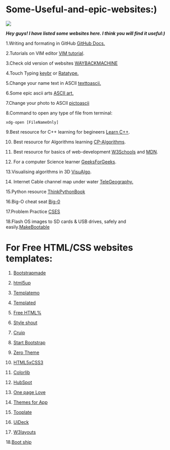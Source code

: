 # Some-Useful-and-epic-websites:)

![](https://komarev.com/ghpvc/?username=your-github-username&label=Visitors&style=flat-square&color=grey)

**_Hey guys! I have listed some websites here. I think you will find it useful:)_**

1.Writing and formating in GitHub [GitHub Docs.](https://docs.github.com/en/free-pro-team@latest/github/writing-on-github/basic-writing-and-formatting-syntax)

2.Tutorials on VIM editor [VIM tutorial](https://www.openvim.com/).

3.Check old version of websites [WAYBACKMACHINE](https://web.archive.org/)

4.Touch Typing [keybr](https://www.keybr.com/) or [Ratatype.](https://www.ratatype.com/)

5.Change your name text in ASCII [texttoascii.](http://patorjk.com/software/taag/#p=display&f=Mirror&t=Type%20Something%20)

6.Some epic ascii arts [ASCII art.](https://www.asciiart.eu/)

7.Change your photo to ASCII [pictoascii](https://www.asciiart.club/)

8.Command to open any type of file from terminal:
```
xdg-open [FileNameOnly]
```
9.Best resource for C++ learning for begineers [Learn C++](https://www.learncpp.com/).

10. Best resource for Algorithms learning [CP-Algorithms](https://cp-algorithms.com/).

11. Best resource for basics of web-development [W3Schools](w3schools.com/) and [MDN](https://developer.mozilla.org/en-US/).

12. For a computer Science learner [GeeksForGeeks](https://www.geeksforgeeks.org/).

13.Visualising algorithms in 3D [VisuAlgo](https://visualgo.net/en).

14. Internet Cable channel map under water [TeleGeography.](https://www.submarinecablemap.com/) 

15.Python resource [ThinkPythonBook](https://greenteapress.com/wp/think-python/)

16.Big-O cheat seat [Big-0](https://www.bigocheatsheet.com/)

17.Problem Practice [CSES](https://cses.fi/problemset/list/)

18.Flash OS images to SD cards & USB drives, safely and easily.[MakeBootable](https://www.balena.io/etcher/)

# For Free HTML/CSS websites templates:

1. [Bootstrapmade](https://bootstrapmade.com/)

2. [html5up](https://html5up.net/)

3. [Templatemo](https://templatemo.com/)

4. [Templated](https://templated.co/)

5. [Free HTML%](https://freehtml5.co/)

6. [Style shout](https://www.styleshout.com/)

7. [Cruip](https://cruip.com/)

8. [Start Bootstrap](https://startbootstrap.com/)

9. [Zero Theme](https://www.zerotheme.com/)

10. [HTML5xCSS3](https://www.html5xcss3.com/)

11. [Colorlib](https://colorlib.com/)

12. [HubSpot](https://www.hubspot.com/)

13. [One page Love](https://onepagelove.com/)

14. [Themes for App](https://themesfor.app/)

15. [Tooplate](https://www.tooplate.com/)

16. [UiDeck](https://uideck.com/)

17. [W3layouts](https://w3layouts.com/)

18.[Boot ship](https://bootsnipp.com/)
